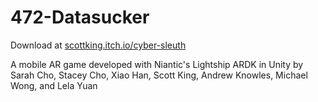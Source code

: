 # 472-Datasucker

Download at [scottking.itch.io/cyber-sleuth](scottking.itch.io/cyber-sleuth)

A mobile AR game developed with Niantic's Lightship ARDK in Unity by Sarah Cho, Stacey Cho, Xiao Han, Scott King, Andrew Knowles, Michael Wong, and Lela Yuan